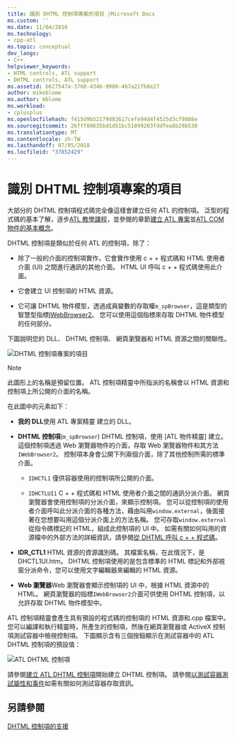 ```yaml
---
title: 識別 DHTML 控制項專案的項目 |Microsoft Docs
ms.custom: ''
ms.date: 11/04/2016
ms.technology:
- cpp-atl
ms.topic: conceptual
dev_langs:
- C++
helpviewer_keywords:
- HTML controls, ATL support
- DHTML controls, ATL support
ms.assetid: b627547a-3768-4346-9900-4b7a21fb8e27
author: mikeblome
ms.author: mblome
ms.workload:
- cplusplus
ms.openlocfilehash: f415d9b52179d83617cefe94d4f4525d3cf9808e
ms.sourcegitcommit: 26fff80635bd1d51bc51899203fddfea8b29b530
ms.translationtype: MT
ms.contentlocale: zh-TW
ms.lasthandoff: 07/05/2018
ms.locfileid: "37852429"
---
```

# <a name="identifying-the-elements-of-the-dhtml-control-project"></a>識別 DHTML 控制項專案的項目
大部分的 DHTML 控制項程式碼完全像這樣會建立任何 ATL 的控制項。 泛型的程式碼的基本了解，逐步[ATL 教學課程](../atl/active-template-library-atl-tutorial.md)，並參閱的章節[建立 ATL 專案](../atl/reference/creating-an-atl-project.md)並[ATL COM 物件的基本概念](../atl/fundamentals-of-atl-com-objects.md)。  
  
 DHTML 控制項是類似於任何 ATL 的控制項，除了：  
  
-   除了一般的介面的控制項實作，它會實作使用 c + + 程式碼和 HTML 使用者介面 (UI) 之間進行通訊的其他介面。 HTML UI 呼叫 c + + 程式碼使用此介面。  
  
-   它會建立 UI 控制項的 HTML 資源。  
  
-   它可讓 DHTML 物件模型，透過成員變數的存取權`m_spBrowser`，這是類型的智慧型指標[IWebBrowser2](https://msdn.microsoft.com/library/aa752127.aspx)。 您可以使用這個指標來存取 DHTML 物件模型的任何部分。  
  
 下圖說明您的 DLL、 DHTML 控制項、 網頁瀏覽器和 HTML 資源之間的關聯性。  
  
 ![DHTML 控制項專案的項目](../atl/media/vc52en1.gif "vc52en1")  
  
> [!NOTE]
>  此圖形上的名稱是預留位置。 ATL 控制項精靈中所指派的名稱會以 HTML 資源和控制項上所公開的介面的名稱。  
  
 在此圖中的元素如下：  
  
-   **我的 DLL**使用 ATL 專案精靈 建立的 DLL。  
  
-   **DHTML 控制項**(`m_spBrowser`) DHTML 控制項，使用 [ATL 物件精靈] 建立。 這個控制項透過 Web 瀏覽器物件的介面，存取 Web 瀏覽器物件和其方法`IWebBrowser2`。 控制項本身會公開下列兩個介面，除了其他控制所需的標準介面。  
  
    -   `IDHCTL1` 僅供容器使用的控制項所公開的介面。  
  
    -   `IDHCTLUI1` C + + 程式碼和 HTML 使用者介面之間的通訊分派介面。 網頁瀏覽器會使用控制項的分派介面，來顯示控制項。 您可以從控制項的使用者介面呼叫此分派介面的各種方法，藉由叫用`window.external`，後面接著在您想要叫用這個分派介面上的方法名稱。 您可存取`window.external`從指令碼標記的 HTML，組成此控制項的 UI 中。 如需有關如何叫用的資源檔中的外部方法的詳細資訊，請參閱[從 DHTML 呼叫 c + + 程式碼](../atl/calling-cpp-code-from-dhtml.md)。  
  
-   **IDR_CTL1** HTML 資源的資源識別碼。 其檔案名稱，在此情況下，是 DHCTL1UI.htm。 DHTML 控制項使用的是包含標準的 HTML 標記和外部視窗分派命令，您可以使用文字編輯器來編輯的 HTML 資源。  
  
-   **Web 瀏覽器**Web 瀏覽器會顯示控制項的 UI 中，根據 HTML 資源中的 HTML。 網頁瀏覽器的指標`IWebBrowser2`介面可供使用 DHTML 控制項，以允許存取 DHTML 物件模型中。  
  
 ATL 控制項精靈會產生具有預設的程式碼的控制項的 HTML 資源和.cpp 檔案中。 您可以編譯和執行精靈時，所產生的控制項，然後在網頁瀏覽器或 ActiveX 控制項測試容器中檢視控制項。 下圖顯示含有三個按鈕顯示在測試容器中的 ATL DHTML 控制項的預設值：  
  
 ![ATL DHTML 控制項](../atl/media/vc52en2.gif "vc52en2")  
  
 請參閱[建立 ATL DHTML 控制項](../atl/creating-an-atl-dhtml-control.md)開始建立 DHTML 控制項。 請參閱[以測試容器測試屬性和事件](../mfc/testing-properties-and-events-with-test-container.md)如需有關如何測試容器存取資訊。  
  
## <a name="see-also"></a>另請參閱  
 [DHTML 控制項的支援](../atl/atl-support-for-dhtml-controls.md)


